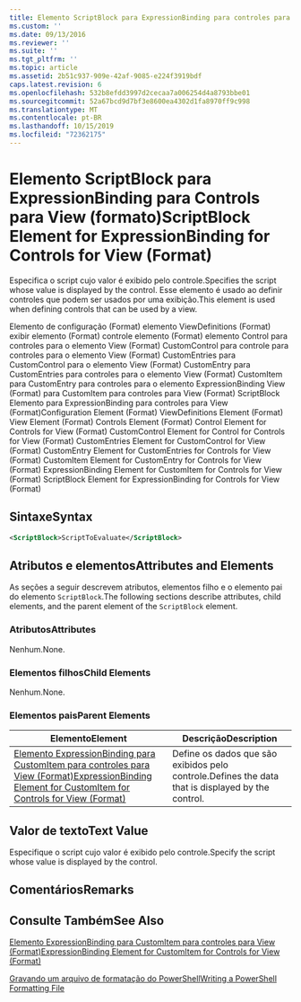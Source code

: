 ```yaml
---
title: Elemento ScriptBlock para ExpressionBinding para controles para View (Format) | Microsoft Docs
ms.custom: ''
ms.date: 09/13/2016
ms.reviewer: ''
ms.suite: ''
ms.tgt_pltfrm: ''
ms.topic: article
ms.assetid: 2b51c937-909e-42af-9085-e224f3919bdf
caps.latest.revision: 6
ms.openlocfilehash: 532b8efdd3997d2cecaa7a006254d4a8793bbe01
ms.sourcegitcommit: 52a67bcd9d7bf3e8600ea4302d1fa8970ff9c998
ms.translationtype: MT
ms.contentlocale: pt-BR
ms.lasthandoff: 10/15/2019
ms.locfileid: "72362175"
---
```

# <a name="scriptblock-element-for-expressionbinding-for-controls-for-view-format"></a><span data-ttu-id="cd24a-102">Elemento ScriptBlock para ExpressionBinding para Controls para View (formato)</span><span class="sxs-lookup"><span data-stu-id="cd24a-102">ScriptBlock Element for ExpressionBinding for Controls for View (Format)</span></span>

<span data-ttu-id="cd24a-103">Especifica o script cujo valor é exibido pelo controle.</span><span class="sxs-lookup"><span data-stu-id="cd24a-103">Specifies the script whose value is displayed by the control.</span></span> <span data-ttu-id="cd24a-104">Esse elemento é usado ao definir controles que podem ser usados por uma exibição.</span><span class="sxs-lookup"><span data-stu-id="cd24a-104">This element is used when defining controls that can be used by a view.</span></span>

<span data-ttu-id="cd24a-105">Elemento de configuração (Format) elemento ViewDefinitions (Format) exibir elemento (Format) controle elemento (Format) elemento Control para controles para o elemento View (Format) CustomControl para controle para controles para o elemento View (Format) CustomEntries para CustomControl para o elemento View (Format) CustomEntry para CustomEntries para controles para o elemento View (Format) CustomItem para CustomEntry para controles para o elemento ExpressionBinding View (Format) para CustomItem para controles para View (Format) ScriptBlock Elemento para ExpressionBinding para controles para View (Format)</span><span class="sxs-lookup"><span data-stu-id="cd24a-105">Configuration Element (Format) ViewDefinitions Element (Format) View Element (Format) Controls Element (Format) Control Element for Controls for View (Format) CustomControl Element for Control for Controls for View (Format) CustomEntries Element for CustomControl for View (Format) CustomEntry Element for CustomEntries for Controls for View (Format) CustomItem Element for CustomEntry for Controls for View (Format) ExpressionBinding Element for CustomItem for Controls for View (Format) ScriptBlock Element for ExpressionBinding for Controls for View (Format)</span></span>

## <a name="syntax"></a><span data-ttu-id="cd24a-106">Sintaxe</span><span class="sxs-lookup"><span data-stu-id="cd24a-106">Syntax</span></span>

```xml
<ScriptBlock>ScriptToEvaluate</ScriptBlock>
```

## <a name="attributes-and-elements"></a><span data-ttu-id="cd24a-107">Atributos e elementos</span><span class="sxs-lookup"><span data-stu-id="cd24a-107">Attributes and Elements</span></span>

<span data-ttu-id="cd24a-108">As seções a seguir descrevem atributos, elementos filho e o elemento pai do elemento `ScriptBlock`.</span><span class="sxs-lookup"><span data-stu-id="cd24a-108">The following sections describe attributes, child elements, and the parent element of the `ScriptBlock` element.</span></span>

### <a name="attributes"></a><span data-ttu-id="cd24a-109">Atributos</span><span class="sxs-lookup"><span data-stu-id="cd24a-109">Attributes</span></span>

<span data-ttu-id="cd24a-110">Nenhum.</span><span class="sxs-lookup"><span data-stu-id="cd24a-110">None.</span></span>

### <a name="child-elements"></a><span data-ttu-id="cd24a-111">Elementos filhos</span><span class="sxs-lookup"><span data-stu-id="cd24a-111">Child Elements</span></span>

<span data-ttu-id="cd24a-112">Nenhum.</span><span class="sxs-lookup"><span data-stu-id="cd24a-112">None.</span></span>

### <a name="parent-elements"></a><span data-ttu-id="cd24a-113">Elementos pais</span><span class="sxs-lookup"><span data-stu-id="cd24a-113">Parent Elements</span></span>

|<span data-ttu-id="cd24a-114">Elemento</span><span class="sxs-lookup"><span data-stu-id="cd24a-114">Element</span></span>|<span data-ttu-id="cd24a-115">Descrição</span><span class="sxs-lookup"><span data-stu-id="cd24a-115">Description</span></span>|
|-------------|-----------------|
|[<span data-ttu-id="cd24a-116">Elemento ExpressionBinding para CustomItem para controles para View (Format)</span><span class="sxs-lookup"><span data-stu-id="cd24a-116">ExpressionBinding Element for CustomItem for Controls for View (Format)</span></span>](./expressionbinding-element-for-customitem-for-controls-for-view-format.md)|<span data-ttu-id="cd24a-117">Define os dados que são exibidos pelo controle.</span><span class="sxs-lookup"><span data-stu-id="cd24a-117">Defines the data that is displayed by the control.</span></span>|

## <a name="text-value"></a><span data-ttu-id="cd24a-118">Valor de texto</span><span class="sxs-lookup"><span data-stu-id="cd24a-118">Text Value</span></span>

<span data-ttu-id="cd24a-119">Especifique o script cujo valor é exibido pelo controle.</span><span class="sxs-lookup"><span data-stu-id="cd24a-119">Specify the script whose value is displayed by the control.</span></span>

## <a name="remarks"></a><span data-ttu-id="cd24a-120">Comentários</span><span class="sxs-lookup"><span data-stu-id="cd24a-120">Remarks</span></span>

## <a name="see-also"></a><span data-ttu-id="cd24a-121">Consulte Também</span><span class="sxs-lookup"><span data-stu-id="cd24a-121">See Also</span></span>

[<span data-ttu-id="cd24a-122">Elemento ExpressionBinding para CustomItem para controles para View (Format)</span><span class="sxs-lookup"><span data-stu-id="cd24a-122">ExpressionBinding Element for CustomItem for Controls for View (Format)</span></span>](./expressionbinding-element-for-customitem-for-controls-for-view-format.md)

[<span data-ttu-id="cd24a-123">Gravando um arquivo de formatação do PowerShell</span><span class="sxs-lookup"><span data-stu-id="cd24a-123">Writing a PowerShell Formatting File</span></span>](./writing-a-powershell-formatting-file.md)
